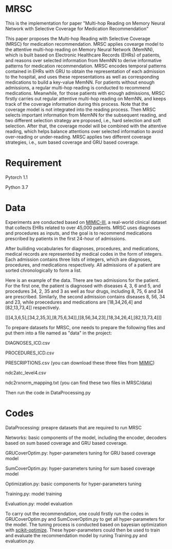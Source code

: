 # MRSC

This is the implementation for paper "Multi-hop Reading on Memory Neural Network with Selective Coverage for Medication Recommendation"

This paper proposes the Multi-hop Reading with Selective Coverage (MRSC) for medication recommendation. MRSC applies covearge model to the attentive multi-hop reading on Memory Neural Network (MemNN), which is built based on Electronic Healthcare Records (EHRs) of patients, and reasons over selected information from MemNN to derive informative patterns for medication recommendation. MRSC encodes temporal patterns contained in EHRs with GRU to obtain the representation of each admission to the hospital, and uses these representations as well as corresponding medications to build a key-value MemNN. For patients without enough admissions, a regular multi-hop reading is conducted to recommend medications. Meanwhile, for those patients with enough admissions, MRSC firstly carries out regular attentive multi-hop reading on MemNN, and keeps track of the coverage information during this process. Note that the coverage model is not integrated into the reading process. Then MRSC selects important information from MemNN for the subsequent reading, and two different selection strategy are proposed, i.e., hard selection and soft selection. After that, the coverage model will be combined with the attentive reading, which helps balance attentions over selected information to avoid over-reading or under-reading. MRSC applies two different coverage strategies, i.e., sum based coverage and GRU based coverage.

# Requirement
Pytorch 1.1

Python 3.7

# Data
Experiments are conducted based on [MIMIC-III](https://mimic.physionet.org), a real-world clinical dataset that collects EHRs related to over 45,000 patients. MRSC uses diagnoses and procedures as inputs, and the goal is to recommend medications prescribed by patients in the first 24-hour of admissions.

After builiding vocabularies for diagnoses, procedures, and medications, medical records are represented by medical codes in the form of integers. Each admission contains three lists of integers, which are diagnoses, procedures, and medications respectively. All admissions of a patient are sorted chronologically to form a list. 

Here is an example of the data. There are two admissions for the patient. For the first one, the patient is diagnosed with diseases 4, 3, 6 and 5, and procedures 34, 2, 35 and 3 as well as four drugs, including 8, 75, 6 and 34 are prescribed. Similarly, the second admission contains diseases 8, 56, 34 and 23, while proecedures and medications are \[18,34,26,4\] and \[82,13,73,4\]\] respectively.

\[\[\[4,3,6,5\],\[34,2,35,3\],\[8,75,6,34\]\],\[\[8,56,34,23\],\[18,34,26,4\],\[82,13,73,4\]\]\]

To prepare datasets for MRSC, one needs to prepare the following files and put them into a file named as "data" in the project:

DIAGNOSES_ICD.csv

PROCEDURES_ICD.csv

PRESCRIPTIONS.csv (you can download these three files from [MIMIC](https://mimic.mit.edu))

ndc2atc_level4.csv

ndc2rxnorm_mapping.txt (you can find these two files in MRSC/data)

Then run the code in DataProcessing.py

# Codes

DataProcessing: preapre datasets that are required to run MRSC

Networks: basic components of the model, including the encoder, decoders based on sum based coverage and GRU based coverage.

GRUCoverOptim.py: hyper-parameters tuning for GRU based coverage model

SumCoverOptim.py: hyper-parameters tuning for sum based coverage model

Optimization.py: basic components for hyper-parameters tuning

Training.py: model training

Evaluation.py: model evaluation

To carry out the recommendation, one could firstly run the codes in GRUCoverOptim.py and SumCoverOptim.py to get all hyper-parameters for the model. The tuning process is conducted based on bayesian optimization with [scikit-optimize](https://github.com/scikit-optimize/scikit-optimize). These hyper-parameters could then be used to train and evaluate the recommendation model by runing Training.py and evaluation.py.
